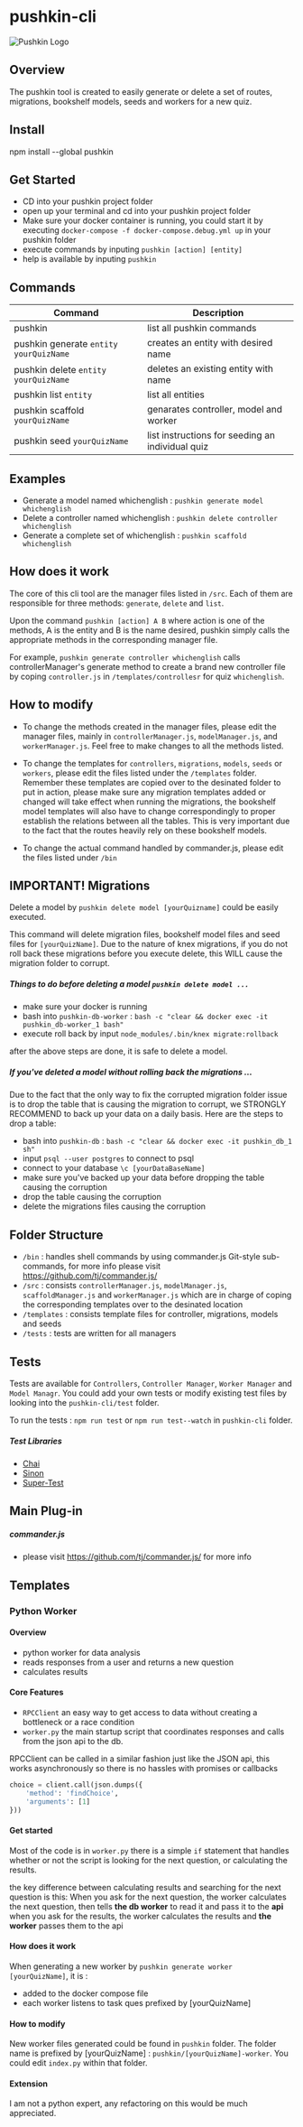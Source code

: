 # pushkin-cli

![Pushkin Logo](http://i.imgur.com/ncRJMJ5.png)

## Overview
The pushkin tool is created to easily generate or delete a set of routes, migrations, bookshelf models, seeds and workers for a new quiz.

## Install
npm install --global pushkin

## Get Started
* CD into your pushkin project folder
* open up your terminal and cd into your pushkin project folder
* Make sure your docker container is running, you could start it by executing  `docker-compose -f docker-compose.debug.yml up` in your pushkin folder
* execute commands by inputing `pushkin [action] [entity]`
* help is available by inputing `pushkin`

## Commands
| Command | Description |
| ------ | ------ |
| pushkin | list all pushkin commands |
| pushkin generate `entity` `yourQuizName` | creates an entity with desired name |
| pushkin delete `entity` `yourQuizName` | deletes an existing entity with name |
| pushkin list `entity` | list all entities |
| pushkin scaffold `yourQuizName` | genarates controller, model and worker |
| pushkin seed `yourQuizName` | list instructions for seeding an individual quiz |

## Examples
* Generate a model named whichenglish : `pushkin generate model whichenglish`
* Delete a controller named whichenglish : `pushkin delete controller whichenglish`
* Generate a complete set of whichenglish : `pushkin scaffold whichenglish`

## How does it work
The core of this cli tool are the manager files listed in `/src`. Each of them are responsible for three methods: `generate`, `delete` and `list`. 

Upon the command `pushkin [action] A B` where action is one of the methods, A is the entity and B is the name desired, pushkin simply calls the appropriate methods in the corresponding manager file. 

For example, `pushkin generate controller whichenglish` calls controllerManager's generate method to create a brand new controller file by coping `controller.js` in `/templates/controllesr` for quiz `whichenglish`.

## How to modify
- To change the methods created in the manager files, please edit the manager files, mainly in `controllerManager.js`, `modelManager.js`, and `workerManager.js`. Feel free to make changes to all the methods listed.

- To change the templates for `controllers`, `migrations`, `models`, `seeds` or `workers`, please edit the files listed under the `/templates` folder. Remember these templates are copied over to the desinated folder to put in action, please make sure any migration templates added or changed will take effect when running the migrations, the bookshelf model templates will also have to change correspondingly to proper establish the relations between all the tables. This is very important due to the fact that the routes heavily rely on these bookshelf models.

- To change the actual command handled by commander.js, please edit the files listed under `/bin`

## IMPORTANT! Migrations
Delete a model by `pushkin delete model [yourQuizname]` could be easily executed. 

This command will delete migration files, bookshelf model files and seed files for `[yourQuizName]`. Due to the nature of knex migrations, if you do not roll back these migrations before you execute delete, this WILL cause the migration folder to corrupt.

##### Things to do before deleting a model `pushkin delete model ...`
* make sure your docker is running
* bash into `pushkin-db-worker` :  `bash -c "clear && docker exec -it pushkin_db-worker_1 bash"`
* execute roll back by input `node_modules/.bin/knex migrate:rollback`

after the above steps are done, it is safe to delete a model.

##### If you've deleted a model without rolling back the migrations ...
Due to the fact that the only way to fix the corrupted migration folder issue is to drop the table that is causing the migration to corrupt, we STRONGLY RECOMMEND to back up your data on a daily basis. Here are the steps to drop a table: 
- bash into `pushkin-db` : `bash -c "clear && docker exec -it pushkin_db_1 sh"`
- input `psql --user postgres` to connect to psql
- connect to your database `\c [yourDataBaseName]`
- make sure you've backed up your data before dropping the table causing the corruption
- drop the table causing the corruption
- delete the migrations files causing the corruption

## Folder Structure
- `/bin` : handles shell commands by using commander.js Git-style sub-commands, for more info please visit https://github.com/tj/commander.js/
- `/src` : consists `controllerManager.js`, `modelManager.js`, `scaffoldManager.js` and `workerManager.js` which are in charge of coping the corresponding templates over to the desinated location
- `/templates` : consists template files for controller, migrations, models and seeds
- `/tests` : tests are written for all managers

## Tests
Tests are available for `Controllers`, `Controller Manager`, `Worker Manager` and `Model Managr`. You could add your own tests or modify existing test files by looking into the `pushkin-cli/test` folder. 

To run the tests : `npm run test` or `npm run test--watch` in `pushkin-cli` folder.

##### Test Libraries
* [Chai](http://chaijs.com/)
* [Sinon](http://sinonjs.org/)
* [Super-Test](https://github.com/visionmedia/supertest#supertest---)

## Main Plug-in
##### commander.js
- please visit https://github.com/tj/commander.js/ for more info

## Templates

### Python Worker

#### Overview
* python worker for data analysis
* reads responses from a user and returns a new question
* calculates results


#### Core Features
* `RPCClient` an easy way to get access to data without creating a bottleneck or a race condition
* `worker.py` the main startup script that coordinates responses and calls from the json api to the db.

RPCClient can be called in a similar fashion just like the JSON api, this works asynchronously so there is no hassles with promises or callbacks


```python
choice = client.call(json.dumps({
    'method': 'findChoice',
    'arguments': [1]
}))
```

#### Get started
Most of the code is in `worker.py` there is a simple `if` statement that handles whether or not the script is looking for the next question, or calculating the results.

the key difference between calculating results and searching for the next question is this:
When you ask for the next question, the worker calculates the next question, then tells **the db worker** to read it and pass it to the **api**
when you ask for the results, the worker calculates the results and **the worker** passes them to the api

#### How does it work
When generating a new worker by `pushkin generate worker [yourQuizName]`, it is : 
- added to the docker compose file
- each worker listens to task ques prefixed by [yourQuizName]

#### How to modify
New worker files generated could be found in `pushkin` folder. The folder name is prefixed by [yourQuizName] : `pushkin/[yourQuizName]-worker`. You could edit `index.py` within that folder.

#### Extension
I am not a python expert, any refactoring on this would be much appreciated.
